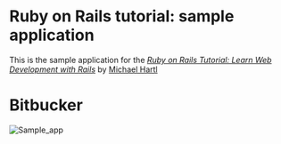 # Ruby on Rails tutorial: sample application

This is the sample application for the
[*Ruby on Rails Tutorial:
Learn Web Development with Rails*](http://www.railstutorial.org/)
by [Michael Hartl](http://www.michaelhartl.com/)

# Bitbucker

![Sample_app](https://github.com/NathanielBampo/Bitbucket/actions/workflows/test_sample.yml/badge.svg)
